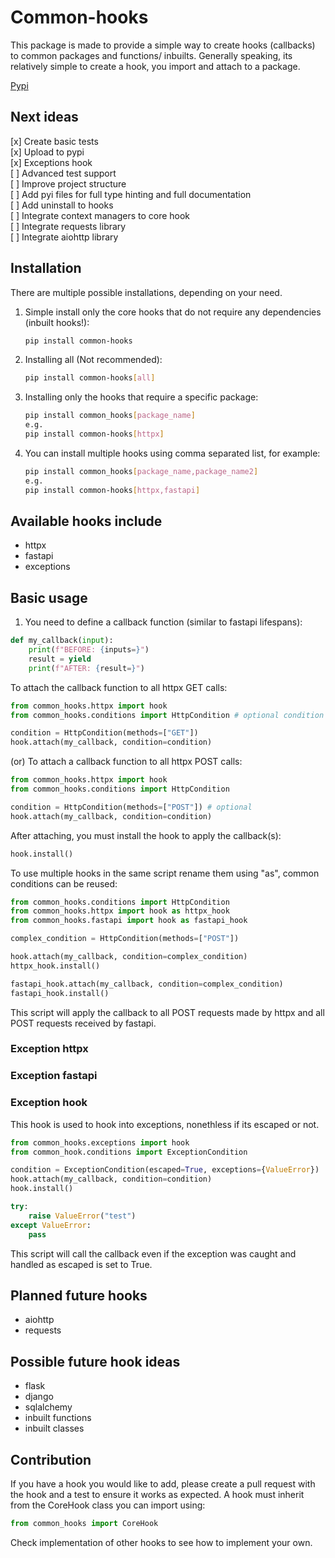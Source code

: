 # Common-hooks

This package is made to provide a simple way to create hooks (callbacks) to common packages and functions/ inbuilts.
Generally speaking, its relatively simple to create a hook, you import and attach to a package.

[Pypi](https://pypi.org/project/common-hooks/)

## Next ideas

[x] Create basic tests<br>
[x] Upload to pypi<br>
[x] Exceptions hook<br>
[ ] Advanced test support<br>
[ ] Improve project structure<br>
[ ] Add pyi files for full type hinting and full documentation<br>
[ ] Add uninstall to hooks<br>
[ ] Integrate context managers to core hook<br>
[ ] Integrate requests library<br>
[ ] Integrate aiohttp library<br>

## Installation

There are multiple possible installations, depending on your need.

1. Simple install only the core hooks that do not require any dependencies (inbuilt hooks!):

    ```bash
    pip install common-hooks
    ```

2. Installing all (Not recommended):

    ```bash
    pip install common-hooks[all]
    ```

3. Installing only the hooks that require a specific package:

    ```bash
    pip install common_hooks[package_name]
    e.g.
    pip install common-hooks[httpx]
    ```

4. You can install multiple hooks using comma separated list, for example:

    ```bash
    pip install common_hooks[package_name,package_name2]
    e.g.
    pip install common-hooks[httpx,fastapi]
    ```

## Available hooks include

- httpx
- fastapi
- exceptions

## Basic usage

1. You need to define a callback function (similar to fastapi lifespans):

```python
def my_callback(input):
    print(f"BEFORE: {inputs=}")
    result = yield
    print(f"AFTER: {result=}")
```

To attach the callback function to all httpx GET calls:

```python
from common_hooks.httpx import hook
from common_hooks.conditions import HttpCondition # optional condition

condition = HttpCondition(methods=["GET"])
hook.attach(my_callback, condition=condition)
```

(or) To attach a callback function to all httpx POST calls:

```python
from common_hooks.httpx import hook
from common_hooks.conditions import HttpCondition

condition = HttpCondition(methods=["POST"]) # optional
hook.attach(my_callback, condition=condition)
```

After attaching, you must install the hook to apply the callback(s):

```python
hook.install()
```

To use multiple hooks in the same script rename them using "as", common conditions can be reused:

```python
from common_hooks.conditions import HttpCondition
from common_hooks.httpx import hook as httpx_hook
from common_hooks.fastapi import hook as fastapi_hook

complex_condition = HttpCondition(methods=["POST"])

hook.attach(my_callback, condition=complex_condition)
httpx_hook.install()

fastapi_hook.attach(my_callback, condition=complex_condition)
fastapi_hook.install()
```

This script will apply the callback to all POST requests made by httpx and all POST requests received by fastapi.

### Exception httpx

### Exception fastapi

### Exception hook

This hook is used to hook into exceptions, nonethless if its escaped or not.

```python
from common_hooks.exceptions import hook
from common_hook.conditions import ExceptionCondition

condition = ExceptionCondition(escaped=True, exceptions={ValueError})
hook.attach(my_callback, condition=condition)
hook.install()

try:
    raise ValueError("test")
except ValueError:
    pass
```

This script will call the callback even if the exception was caught and handled as escaped is set to True.


## Planned future hooks

- aiohttp
- requests

## Possible future hook ideas

- flask
- django
- sqlalchemy
- inbuilt functions
- inbuilt classes

## Contribution

If you have a hook you would like to add, please create a pull request with the hook and a test to ensure it works as expected.
A hook must inherit from the CoreHook class you can import using:

```python
from common_hooks import CoreHook
```

Check implementation of other hooks to see how to implement your own.
